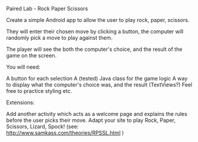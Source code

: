 Paired Lab - Rock Paper Scissors

Create a simple Android app to allow the user to play rock, paper, scissors.

They will enter their chosen move by clicking a button, the computer will randomly pick a move to play against them.

The player will see the both the computer's choice, and the result of the game on the screen.

You will need:

A button for each selection
A (tested) Java class for the game logic
A way to display what the computer's choice was, and the result (TextViews?)
Feel free to practice styling etc.

Extensions:

Add another activity which acts as a welcome page and explains the rules before the user picks their move.
Adapt your site to play Rock, Paper, Scissors, Lizard, Spock! (see: http://www.samkass.com/theories/RPSSL.html )
